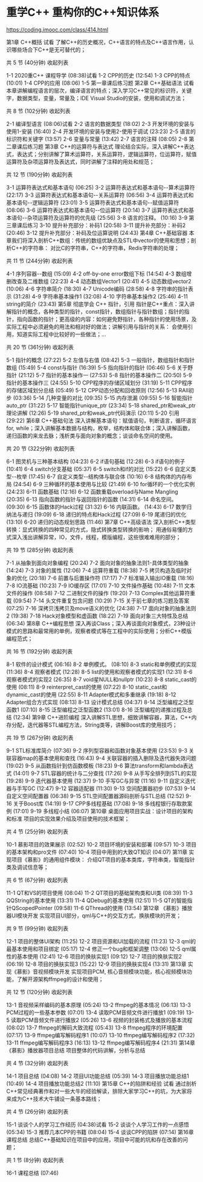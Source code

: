 # 重学C++ 重构你的C++知识体系
https://coding.imooc.com/class/414.html

第1章 C++概括 试看
了解C++的历史概况，C++语言的特点及C++语言作用，认识哪些场合下C++是无可替代的；

共 5 节 (40分钟) 收起列表

 1-1 2020重C++ 课程导学 (08:38)试看
 1-2 CPP的历史 (12:54)
 1-3 CPP的特点 (10:01)
 1-4 CPP的应用 (08:06)
 1-5 第一章课后练习题
第2章 C++基础语法 试看
本章讲解编程语言的层次，编译语言的特点；深入学习C++常见的标识符，关键字，数据类型，变量，常量及；IDE Visual Studio的安装，使用和调试方法；

共 8 节 (102分钟) 收起列表

 2-1 编译型语言 (08:06)试看
 2-2 语言的数据类型 (18:02)
 2-3 开发环境的安装与使用1-安装 (16:40)
 2-4 开发环境的安装与使用2-使用于调试 (23:23)
 2-5 语言的标识符和关键字 (13:57)
 2-6 变量与常量 (13:42)
 2-7 语言的注释 (08:05)
 2-8 第二章课后练习题
第3章 C++的运算符与表达式
理论结合实际，深入讲解C++表达式，表达式；分别讲解了算术运算符，关系运算符，逻辑运算符，位运算符，赋值运算符及杂项运算符及表达式，同时讲解了注释的用处和规范；

共 12 节 (190分钟) 收起列表

 3-1 运算符表达式和基本语句 (06:25)
 3-2 运算符表达式和基本语句--算术运算符 (22:17)
 3-3 运算符表达式和基本语句--关系运算符 (06:56)
 3-4 运算符表达式和基本语句--逻辑运算符 (23:01)
 3-5 运算符表达式和基本语句--赋值运算符 (08:06)
 3-6 运算符表达式和基本语句--位运算符 (20:14)
 3-7 运算符表达式和基本语句--杂项运算符及运算符的优先级 (25:56)
 3-8 语言的注释。 (10:16)
 3-9 第三章课后练习
 3-10 提升补充部分：补码1 (20:58)
 3-11 提升补充部分：补码2 (20:46)
 3-12 提升补充部分：补码及位运算说明 (24:43)
第4章 C++基础容器
本章我们将深入剖析C++数组：传统的数组优缺点及STL中vector的使用和思想；剖析C++的字符串： 对比C的字符串，C++的字符串，Redis字符串的处理；

共 11 节 (244分钟) 收起列表

 4-1 序列容器--数组 (15:09)
 4-2 off-by-one error数组下标 (14:54)
 4-3 数组增删改查及二维数组 (22:23)
 4-4 动态数组Vector1 (20:41)
 4-5 动态数组vector2 (10:06)
 4-6 字符串简介 (18:30)
 4-7 Unicode编码 (28:58)
 4-8 字符串的指针表示 (31:28)
 4-9 字符串基本操作1 (32:08)
 4-10 字符串基本操作2 (25:46)
 4-11 string的简介 (23:43)
第5章 彻底学会 C++ 指针，引用
指针是C++重点：深入讲解指针的概念，各种类型的指针，const指针，数组指针与指针数组；指针的指针，指向函数的指针；更高级的内容：如何避免野指针，各种指针的使用场景，及实际工程中必须避免的用法和相对好的做法；讲解引用与指针的关系： 会使用引用，知道实际工程中比较好的一些做法；...

共 20 节 (361分钟) 收起列表

 5-1 指针的概念 (27:22)
 5-2 左值与右值 (08:42)
 5-3 一般指针，数组指针和指针数组 (15:49)
 5-4 const与指针 (16:39)
 5-5 指向指针的指针 (06:46)
 5-6 关于野指针 (21:12)
 5-7 指针的基本操作一 (27:53)
 5-8 指针的基本操作二 (20:50)
 5-9 指针的基本操作三 (24:55)
 5-10 CPP程序的存储区域划分 (31:19)
 5-11 CPP程序的存储区域划分总结 (05:49)
 5-12 CPP动态分配和回收原则 (12:56)
 5-13 RAII初步 (03:36)
 5-14 几种变量的对比 (09:35)
 5-15 内存泄漏 (09:55)
 5-16 智能指针auto_ptr (31:22)
 5-17 智能指针unique_ptr (23:34)
 5-18 shared_ptr和weak_ptr理论讲解 (12:26)
 5-19 shared_ptr和weak_ptr代码演示 (20:11)
 5-20 引用 (29:22)
第6章 C++基础句法
深入讲解基本语句：赋值语句，判断语言，循环语言for, while；深入讲解基本数据与结构，枚举，结构体和联合体；深入讲解函数，递归函数的来龙去脉；浅析类与面向对象的概念；谈谈命名空间的使用。

共 20 节 (322分钟) 收起列表

 6-1 图灵机与三种基本结构 (04:23)
 6-2 if语句基础 (12:28)
 6-3 if语句的例子 (10:41)
 6-4 switch分支基础 (05:37)
 6-5 switch和if的对比 (15:22)
 6-6 自定义类型--枚举 (17:45)
 6-7 自定义类型--结构体与联合体 (10:16)
 6-8 结构体的内存布局 (24:54)
 6-9 三种循环的基本使用与比较 (21:49)
 6-10 for循环的一个优化实例 (24:23)
 6-11 函数基础 (12:16)
 6-12 函数重载overload与Name Mangling (20:35)
 6-13 指向函数的指针与返回指针的函数 (14:31)
 6-14 命名空间。 (09:30)
 6-15 函数体的Hack过程 (31:32)
 6-16 内联函数。 (14:43)
 6-17 数学归纳法与递归 (19:09)
 6-18 递归的特点和Hack过程 (27:09)
 6-19 尾递归的优化 (13:10)
 6-20 递归的动态规划思路 (11:46)
第7章 C++高级语法
深入剖析C++类型转换：显式转换的四种常见的方式，隐式转换类型转换的影响； 用通俗易懂的方式深入浅出讲解异常，IO，文件，线程，模版编程，这些很难难用的部分；

共 19 节 (285分钟) 收起列表

 7-1 从抽象到面向对象编程 (20:24)
 7-2 面向对象的抽象法则1-具体类型的抽象 (14:24)
 7-3 对象的属性 (12:06)
 7-4 运算符重载 (18:38)
 7-5 拷贝构造及临时对象的优化 (20:18)
 7-6 前置与后置操作符 (17:17)
 7-7 标准输入输出IO重载 (18:16)
 7-8 IO流基础 (10:23)
 7-9 IO缓存区 (17:01)
 7-10 文件操作基础 (10:48)
 7-11 文本文件的操作 (08:58)
 7-12 二进制文件的操作 (19:20)
 7-13 Complex其他运算符重载 (09:54)
 7-14 头文件重复包含问题 (10:29)
 7-15 关于前七章的练习题及答案 (07:25)
 7-16 深拷贝浅拷贝及move语义的优化 (24:38)
 7-17 面向对象的抽象法则2 (19:38)
 7-18 Hack对象模型和虚函数 (18:22)
 7-19 面向对象三大特性及总结 (06:34)
第8章 C++编程思想
深入再谈Class；深入再谈面向对象模式，23种设计模式的思路和最常用的单例，观察者模式等在工程中的实际使用；分析C++模版编程范式；

共 16 节 (192分钟) 收起列表

 8-1 软件的设计模式 (06:16)
 8-2 单例模式。 (08:10)
 8-3 static和单例模式的实现 (11:36)
 8-4 观察者模式 (12:28)
 8-5 list的使用和观察者模式的实现1 (12:31)
 8-6 观察者模式的实现2 (26:35)
 8-7 void星NULL和nullptr (10:23)
 8-8 static_cast的使用 (08:11)
 8-9 reinterpret_cast的使用 (07:22)
 8-10 static_cast和dynamic_cast的使用 (22:55)
 8-11 Adapter模式和多重继承 (19:18)
 8-12 Adapter组合方式实现 (08:13)
 8-13 设计模式总结 (04:37)
 8-14 泛型编程之泛型函数1 (07:10)
 8-15 泛型编程之泛型函数2 (13:01)
 8-16 泛型编程的递推过程及总结 (12:34)
第9章 C++进阶编程
深入讲解STL思想，细致讲解容器，算法，C++内存分配，迭代器等STL编程方法，String类等，讲解Boost库的使用技巧；

共 19 节 (267分钟) 收起列表

 9-1 STL标准库简介 (07:36)
 9-2 序列型容器和函数对象基本使用 (23:53)
 9-3 关联容器map的基本使用和查找 (16:43)
 9-4 关联容器的插入删除及迭代器失效问题 (19:02)
 9-5 从函数指针到仿函数模板 (18:23)
 9-6 算法transform和lambda表达式 (14:01)
 9-7 STL容器的统计与二分查找 (17:26)
 9-8 从手写全排列到STL的实现 (19:28)
 9-9 迭代器基本使用 (12:37)
 9-10 手写GC与异常 (11:16)
 9-11 自定义迭代器与手写GC (12:47)
 9-12 容器适配器 (11:30)
 9-13 空间配置器初步 (07:53)
 9-14 自定义空间配置器 (06:38)
 9-15 STL空间配置器源码剖析与STL总结 (12:52)
 9-16 关于Boost库 (14:19)
 9-17 CPP多线程基础 (17:08)
 9-18 多线程银行存取款案例 (17:01)
 9-19 多线程小结 (06:07)
第10章 桌面应用项目实战：设计项目的架构和标准
项目的实现效果介绍及项目使用的技术框架；

共 4 节 (25分钟) 收起列表

 10-1 慕影项目的效果展示 (02:52)
 10-2 项目环境的安装和部署 (09:57)
 10-3 项目的基本架构和pro文件 (07:40)
 10-4 项目中用到的大致QT知识 (04:07)
第11章 实现项目《慕影》的通用组件模块：
介绍QT项目的基本类库，字符串类，智能指针类及调试信息等；

共 6 节 (67分钟) 收起列表

 11-1 QT和VS的项目使用 (08:04)
 11-2 QT项目的基础架构类和UI类 (08:39)
 11-3 QQString的基本使用 (13:31)
 11-4 QDebug的基本使用 (12:51)
 11-5 QT的智能指针QScopedPointer (09:58)
 11-6 QThread的使用 (13:54)
第12章 《慕影》播放器UI模块开发
实现项目UI部分，qml与C++的交互方式，换肤模块的开发；

共 9 节 (99分钟) 收起列表

 12-1 项目的整体UI架构 (11:25)
 12-2 项目资源和UI加载的流程 (11:23)
 12-3 qml的最基本使用和项目绑定 (05:17)
 12-4 修正一个bug和框架调整 (13:06)
 12-5 qml属性的基本使用 (12:41)
 12-6 项目的换肤实现1 (09:12)
 12-7 项目的换肤实现2 (06:19)
 12-8 项目的换肤实现3 (15:22)
 12-9 项目的换肤实现4 (13:31)
第13章 实现《慕影》音视频模块开发
实现项目PCM, 核心音频模块功能，核心视频模块功能，了解开源架构ffmpeg的设计和使用；

共 12 节 (120分钟) 收起列表

 13-1 音视频采样编码的基本原理 (05:24)
 13-2 ffmpeg的基本情况 (06:13)
 13-3 PCM过程的一些基本参数 (07:01)
 13-4 读取PCM音频文件进行播放1 (09:19)
 13-5 读取PCM音频文件进行播放2 (05:26)
 13-6 视频的封装格式及播放的基本流程 (08:02)
 13-7 ffmpeg的解码大致流程 (05:43)
 13-8 ffmpeg程序的环境配置 (07:17)
 13-9 ffmpeg编写解码程序1 (10:07)
 13-10 ffmpeg编写解码程序2 (17:32)
 13-11 ffmpeg编写解码程序3 (16:13)
 13-12 ffmpeg编写解码程序4 (21:31)
第14章 《慕影》播放器项目总结
项目整体的代码讲解，分析与总结

共 4 节 (32分钟) 收起列表

 14-1 项目总结 (04:08)
 14-2 项目UI功能总结 (05:39)
 14-3 项目播放功能总结1 (10:49)
 14-4 项目播放功能总结2 (11:10)
第15章 C++的陷阱和经验 试看
通过剖析C++常见经典著作和对一些大牛的经验解读，排除大家学习C++的坑，为大家将来成为C++技术大牛铺设一条基本路线；

共 4 节 (26分钟) 收起列表

 15-1 谈谈个人的学习工作经历 (04:38)试看
 15-2 谈谈个人学习工作的一点感悟 (05:34)
 15-3 推荐几本CPP的书籍 (08:04)
 15-4 谈谈CPP的陷阱 (07:14)
第16章 课程总结
总结C++基础知识在项目中的应用，项目中可能的坑和存在改善的问题；

共 1 节 (8分钟) 收起列表

 16-1 课程总结 (07:46)